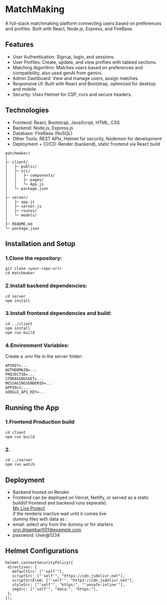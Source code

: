 # MatchMaking
A full-stack matchmaking platform connecting users based on preferences and profiles. Built with React, Node.js, Express, and FireBase.

## Features
- User Authentication: Signup, login, and sessions.
- User Profiles: Create, update, and view profiles with tabbed sections.
- Matching Algorithm: Matches users based on preferences and compatibility, also used genAI from gemini.
- Admin Dashboard: View and manage users, assign matches.
- Responsive UI: Built with React and Bootstrap, optimized for desktop and mobile.
- Security: Uses Helmet for CSP, cors and secure headers.

## Technologies
- Frontend: React, Bootstrap, JavaScript, HTML, CSS
- Backend: Node.js, Express.js
- Database: FIreBase (NoSQL)
- Other Tools: REST APIs, Helmet for security, Nodemon for development
- Deployment + CI/CD: Render (backend), static frontend via React build

```
matchmaker/
│
├─ client/                  
│   ├─ public/              
│   ├─ src/
│   │   ├─ components/     
│   │   ├─ pages/           
│   │   └─ App.js
│   └─ package.json
│
├─ server/                 
│   ├─ app.js            
│   ├─ server.js           
│   ├─ routes/              
│   └─ models/             
│
├─ README.md
└─ package.json
```

## Installation and Setup
### 1.Clone the repository:
```
git clone <your-repo-url>
cd matchmaker
```
### 2.Install backend dependencies:
```
cd server
npm install
```
### 3.Install frontend dependencies and build:
```
cd ../client
npm install
npm run build
```
### 4.Environment Variables:
Create a .env file in the server folder:
```
APIKEY=...
AUTHDOMAIN=...
PROJECTID=...
STORAGEBUCKET=...
MESSAGINGSENDERID=...
APPID=1:...
GOOGLE_API_KEY=...
```
## Running the App
### 1.Frontend Production build
```
cd client
npm run build
```
### 2.
```
cd ../server
npm run watch
```

## Deployment
- Backend hosted on Render.<br>
- Frontend can be deployed on Vercel, Netlify, or served as a static build(if frontend and backend runs seperate).<br>
 [My Live Project](https://matchmaker-hd7l.onrender.com/login)<br>
 if the renderis inactive wait until it comes live<br>
 dummy files with data as :<br>
 - email: select any from the dummy or for starters urvi.digambar001@example.com
 - password: User@1234

 ## Helmet Configurations
 ```
helmet.contentSecurityPolicy({
  directives: {
    defaultSrc: ["'self'"],
    scriptSrc: ["'self'", "https://cdn.jsdelivr.net"],
    scriptSrcElem: ["'self'", "https://cdn.jsdelivr.net"],
    styleSrc: ["'self'", "https:", "'unsafe-inline'"],
    imgSrc: ["'self'", "data:", "https:"],
  },
});
```
